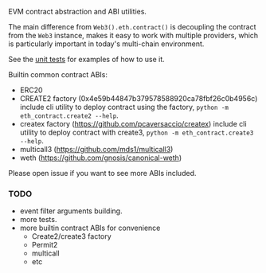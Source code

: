 EVM contract abstraction and ABI utilities.

The main difference from `Web3().eth.contract()` is decoupling the contract from the `Web3` instance, makes it easy to work with multiple providers, which is particularly important in today's multi-chain environment.

See the [unit tests](https://github.com/yihuang/eth-contract/blob/main/eth_contract/test_contract.py) for examples of how to use it.

Builtin common contract ABIs:

* ERC20
* CREATE2 factory (0x4e59b44847b379578588920ca78fbf26c0b4956c)
  include cli utility to deploy contract using the factory, `python -m eth_contract.create2 --help`.
* createx factory (https://github.com/pcaversaccio/createx)
  include cli utility to deploy contract with create3, `python -m eth_contract.create3 --help`.
* multicall3 (https://github.com/mds1/multicall3)
* weth (https://github.com/gnosis/canonical-weth)

Please open issue if you want to see more ABIs included.

### TODO

* event filter arguments building.
* more tests.
* more builtin contract ABIs for convenience
  * Create2/create3 factory
  * Permit2
  * multicall
  * etc
